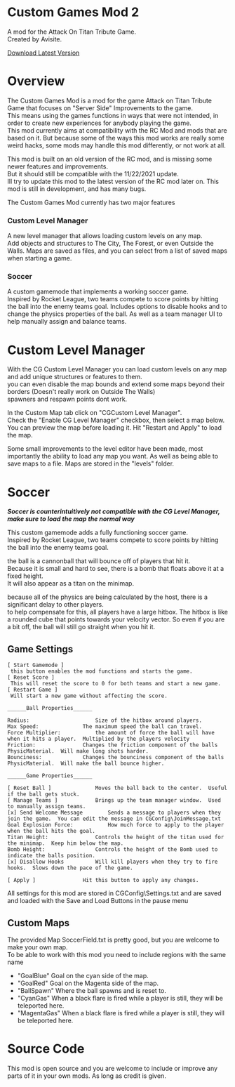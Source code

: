 
# Custom Games Mod 2

A mod for the Attack On Titan Tribute Game.  
Created by Avisite.

[Download Latest Version](https://github.com/KaneMcGrath/CustomGamesMod/releases/download/v1.1/CustomGamesMod2.zip)

# Overview
The Custom Games Mod is a mod for the game Attack on Titan Tribute Game that focuses on "Server Side" Improvements to the game.  
This means using the games functions in ways that were not intended, in order to create new experiences for anybody playing the game.  
This mod currently aims at compatibility  with the RC Mod and mods that are based on it.  But because some of the ways this mod 
works are really some weird hacks, some mods may handle this mod differently, or not work at all.

This mod is built on an old version of the RC mod, and is missing some newer features and improvements.  
But it should still be compatible with the 11/22/2021 update.  
Ill try to update this mod to the latest version of the RC mod later on.
This mod is still in development, and has many bugs.

The Custom Games Mod currently has two major features

### Custom Level Manager
A new level manager that allows loading custom levels on any map.  
Add objects and structures to The City, The Forest, or even Outside the Walls.
Maps are saved as files, and you can select from a list of saved maps when starting a game.

### Soccer

A custom gamemode that implements a working soccer game.  
Inspired by Rocket League, two teams compete to score points by hitting the ball into the enemy teams goal.
Includes options to disable hooks and to change the physics properties of the ball.
As well as a team manager UI to help manually assign and balance teams.

# Custom Level Manager
With the CG Custom Level Manager you can load custom levels on any map and add unique structures or features to them.  
you can even disable the map bounds and extend some maps beyond their borders (Doesn't really work on Outside The Walls)  
spawners and respawn points dont work.

In the Custom Map tab click on "CGCustom Level Manager".  
Check the "Enable CG Level Manager" checkbox, then select a map below.  You can preview the map before loading it.
Hit "Restart and Apply" to load the map.

Some small improvements to the level editor have been made, most importantly the ability to load any map you want.
As well as being able to save maps to a file.  Maps are stored in the "levels" folder.
# Soccer

***Soccer is counterintuitively not compatible with the CG Level Manager, make sure to load the map the normal way***

This custom gamemode adds a fully functioning soccer game.  
Inspired by Rocket League, two teams compete to score points by hitting the ball into the enemy teams goal.

the ball is a cannonball that will bounce off of players that hit it.  
Because it is small and hard to see, there is a bomb that floats above it at a fixed height.  
It will also appear as a titan on the minimap.

because all of the physics are being calculated by the host, there is a significant delay to other players.  
to help compensate for this, all players have a large hitbox.  The hitbox is like a rounded cube that points towards
your velocity vector.  So even if you are a bit off, the ball will still go straight when you hit it.

## Game Settings
```
[ Start Gamemode ]
 this button enables the mod functions and starts the game.
[ Reset Score ]
 This will reset the score to 0 for both teams and start a new game.
[ Restart Game ]
 Will start a new game without affecting the score.

______Ball Properties______

Radius:				        Size of the hitbox around players.
Max Speed:				The maximum speed the ball can travel.
Force Multiplier:			the amount of force the ball will have when it hits a player.  Multiplied by the players velocity
Friction:				Changes the friction component of the balls PhysicMaterial.  Will make long shots harder.
Bounciness:				Changes the bounciness component of the balls PhysicMaterial.  Will make the ball bounce higher.

______Game Properties______

[ Reset Ball ]				Moves the ball back to the center.  Useful if the ball gets stuck.
[ Manage Teams ]			Brings up the team manager window.  Used to manually assign teams.
[x] Send Welcome Message		Sends a message to players when they join the game.  You can edit the message in CGConfig\JoinMessage.txt
Goal Explosion Force:			How much force to apply to the player when the ball hits the goal.
Titan Height:				Controls the height of the titan used for the minimap.  Keep him below the map.
Bomb Height:				Controls the height of the Bomb used to indicate the balls position.
[x] Disallow Hooks			Will kill players when they try to fire hooks.  Slows down the pace of the game.

[ Apply ]				Hit this button to apply any changes.
```
All settings for this mod are stored in CGConfig\Settings.txt and are saved and loaded with the Save and Load Buttons in the pause menu
## Custom Maps
The provided Map SoccerField.txt is pretty good, but you are welcome to make your own map.  
To be able to work with this mod you need to include regions with the same name
 - "GoalBlue"			Goal on the cyan side of the map.
 - "GoalRed"			Goal on the Magenta side of the map.
 - "BallSpawn"			Where the ball spawns and is reset to.
 - "CyanGas"			When a black flare is fired while a player is still, they will be teleported here.
 - "MagentaGas"		When a black flare is fired while a player is still, they will be teleported here.


# Source Code

This mod is open source and you are welcome to include or improve any parts of it in your own mods.
As long as credit is given.

